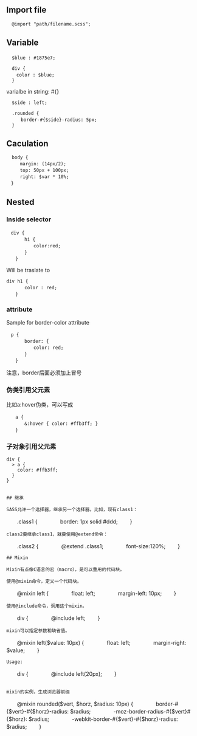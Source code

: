 ## Import file
```
  @import "path/filename.scss";
```

## Variable
```
  $blue : #1875e7;　

  div {
  　color : $blue;
  }
```
varialbe in string: #{}
```
  $side : left;

  .rounded {
  　　border-#{$side}-radius: 5px;
  }
```

## Caculation
```
  body {
　　　margin: (14px/2);
　　　top: 50px + 100px;
　　　right: $var * 10%;
　}
```

## Nested
###  Inside selector
```
　div {
　　　　hi {
　　　　　　color:red;
　　　　}
　　}
```
Will be traslate to 
```
div h1 {
　　　　color : red;
　　}
```
### attribute
Sample for border-color attribute

```
　p {
　　　　border: {
　　　　　　color: red;
　　　　}
　　}
```
注意，border后面必须加上冒号

### 伪类引用父元素
比如a:hover伪类，可以写成
```
　　a {
　　　　&:hover { color: #ffb3ff; }
　　}
```

### 子对象引用父元素
```
div {
  > a {
    color: #ffb3ff;
  }
}


## 继承

SASS允许一个选择器，继承另一个选择器。比如，现有class1：
```
　　.class1 {
　　　　border: 1px solid #ddd;
　　}
```
class2要继承class1，就要使用@extend命令：
```
　　.class2 {
　　　　@extend .class1;
　　　　font-size:120%;
　　}
```
## Mixin

Mixin有点像C语言的宏（macro），是可以重用的代码块。

使用@mixin命令，定义一个代码块。
```
　　@mixin left {
　　　　float: left;
　　　　margin-left: 10px;
　　}
```
使用@include命令，调用这个mixin。
```
　　div {
　　　　@include left;
　　}
```
mixin可以指定参数和缺省值。
```
　　@mixin left($value: 10px) {
　　　　float: left;
　　　　margin-right: $value;
　　}
```
Usage:
```

　　div {
　　　　@include left(20px);
　　}
```

mixin的实例，生成浏览器前缀
```
　　@mixin rounded($vert, $horz, $radius: 10px) {
　　　　border-#{$vert}-#{$horz}-radius: $radius;
　　　　-moz-border-radius-#{$vert}#{$horz}: $radius;
　　　　-webkit-border-#{$vert}-#{$horz}-radius: $radius;
　　}
```